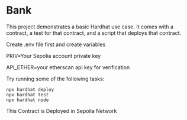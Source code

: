 # Bank 

This project demonstrates a basic Hardhat use case. It comes with a contract, a test for that contract, and a script that deploys that contract.

Create .env file first and create variables

PRIV=Your Sepolia account private key

API_ETHER=your etherscan api key for verification


Try running some of the following tasks:

```shell
npx hardhat deploy
npx hardhat test
npx hardhat node
```

This Contract is Deployed in Sepolia Network 



